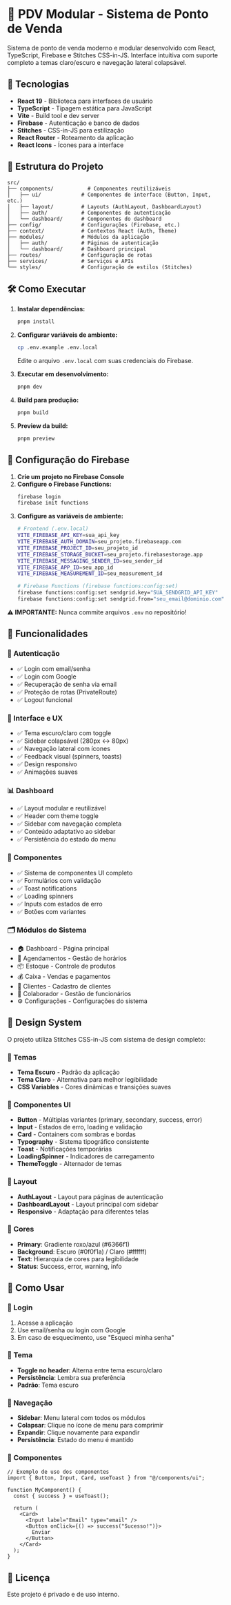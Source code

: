# 🛒 PDV Modular - Sistema de Ponto de Venda

Sistema de ponto de venda moderno e modular desenvolvido com React, TypeScript, Firebase e Stitches CSS-in-JS. Interface intuitiva com suporte completo a temas claro/escuro e navegação lateral colapsável.

## 🚀 Tecnologias

- **React 19** - Biblioteca para interfaces de usuário
- **TypeScript** - Tipagem estática para JavaScript
- **Vite** - Build tool e dev server
- **Firebase** - Autenticação e banco de dados
- **Stitches** - CSS-in-JS para estilização
- **React Router** - Roteamento da aplicação
- **React Icons** - Ícones para a interface

## 📁 Estrutura do Projeto

```
src/
├── components/           # Componentes reutilizáveis
│   ├── ui/             # Componentes de interface (Button, Input, etc.)
│   ├── layout/         # Layouts (AuthLayout, DashboardLayout)
│   ├── auth/           # Componentes de autenticação
│   └── dashboard/      # Componentes do dashboard
├── config/             # Configurações (Firebase, etc.)
├── context/            # Contextos React (Auth, Theme)
├── modules/            # Módulos da aplicação
│   ├── auth/           # Páginas de autenticação
│   └── dashboard/      # Dashboard principal
├── routes/             # Configuração de rotas
├── services/           # Serviços e APIs
└── styles/             # Configuração de estilos (Stitches)
```

## 🛠️ Como Executar

1. **Instalar dependências:**
   ```bash
   pnpm install
   ```

2. **Configurar variáveis de ambiente:**
   ```bash
   cp .env.example .env.local
   ```
   Edite o arquivo `.env.local` com suas credenciais do Firebase.

3. **Executar em desenvolvimento:**
   ```bash
   pnpm dev
   ```

4. **Build para produção:**
   ```bash
   pnpm build
   ```

5. **Preview da build:**
   ```bash
   pnpm preview
   ```

## 🔧 Configuração do Firebase

1. **Crie um projeto no Firebase Console**
2. **Configure o Firebase Functions:**
   ```bash
   firebase login
   firebase init functions
   ```
3. **Configure as variáveis de ambiente:**
   ```bash
   # Frontend (.env.local)
   VITE_FIREBASE_API_KEY=sua_api_key
   VITE_FIREBASE_AUTH_DOMAIN=seu_projeto.firebaseapp.com
   VITE_FIREBASE_PROJECT_ID=seu_projeto_id
   VITE_FIREBASE_STORAGE_BUCKET=seu_projeto.firebasestorage.app
   VITE_FIREBASE_MESSAGING_SENDER_ID=seu_sender_id
   VITE_FIREBASE_APP_ID=seu_app_id
   VITE_FIREBASE_MEASUREMENT_ID=seu_measurement_id

   # Firebase Functions (firebase functions:config:set)
   firebase functions:config:set sendgrid.key="SUA_SENDGRID_API_KEY"
   firebase functions:config:set sendgrid.from="seu_email@dominio.com"
   ```

**⚠️ IMPORTANTE:** Nunca commite arquivos `.env` no repositório!

## 📱 Funcionalidades

### 🔐 Autenticação
- ✅ Login com email/senha
- ✅ Login com Google
- ✅ Recuperação de senha via email
- ✅ Proteção de rotas (PrivateRoute)
- ✅ Logout funcional

### 🎨 Interface e UX
- ✅ Tema escuro/claro com toggle
- ✅ Sidebar colapsável (280px ↔ 80px)
- ✅ Navegação lateral com ícones
- ✅ Feedback visual (spinners, toasts)
- ✅ Design responsivo
- ✅ Animações suaves

### 📊 Dashboard
- ✅ Layout modular e reutilizável
- ✅ Header com theme toggle
- ✅ Sidebar com navegação completa
- ✅ Conteúdo adaptativo ao sidebar
- ✅ Persistência do estado do menu

### 🧩 Componentes
- ✅ Sistema de componentes UI completo
- ✅ Formulários com validação
- ✅ Toast notifications
- ✅ Loading spinners
- ✅ Inputs com estados de erro
- ✅ Botões com variantes

### 🗂️ Módulos do Sistema
- 🏠 Dashboard - Página principal
- 📅 Agendamentos - Gestão de horários
- 📦 Estoque - Controle de produtos
- 💰 Caixa - Vendas e pagamentos
- 👥 Clientes - Cadastro de clientes
- 👤 Colaborador - Gestão de funcionários
- ⚙️ Configurações - Configurações do sistema

## 🎨 Design System

O projeto utiliza Stitches CSS-in-JS com sistema de design completo:

### 🎨 Temas
- **Tema Escuro** - Padrão da aplicação
- **Tema Claro** - Alternativa para melhor legibilidade
- **CSS Variables** - Cores dinâmicas e transições suaves

### 🧩 Componentes UI
- **Button** - Múltiplas variantes (primary, secondary, success, error)
- **Input** - Estados de erro, loading e validação
- **Card** - Containers com sombras e bordas
- **Typography** - Sistema tipográfico consistente
- **Toast** - Notificações temporárias
- **LoadingSpinner** - Indicadores de carregamento
- **ThemeToggle** - Alternador de temas

### 📐 Layout
- **AuthLayout** - Layout para páginas de autenticação
- **DashboardLayout** - Layout principal com sidebar
- **Responsivo** - Adaptação para diferentes telas

### 🎯 Cores
- **Primary**: Gradiente roxo/azul (#6366f1)
- **Background**: Escuro (#0f0f1a) / Claro (#ffffff)
- **Text**: Hierarquia de cores para legibilidade
- **Status**: Success, error, warning, info

## 🚀 Como Usar

### 🔐 Login
1. Acesse a aplicação
2. Use email/senha ou login com Google
3. Em caso de esquecimento, use "Esqueci minha senha"

### 🎨 Tema
- **Toggle no header**: Alterna entre tema escuro/claro
- **Persistência**: Lembra sua preferência
- **Padrão**: Tema escuro

### 📱 Navegação
- **Sidebar**: Menu lateral com todos os módulos
- **Colapsar**: Clique no ícone de menu para comprimir
- **Expandir**: Clique novamente para expandir
- **Persistência**: Estado do menu é mantido

### 🧩 Componentes
```tsx
// Exemplo de uso dos componentes
import { Button, Input, Card, useToast } from "@/components/ui";

function MyComponent() {
  const { success } = useToast();
  
  return (
    <Card>
      <Input label="Email" type="email" />
      <Button onClick={() => success("Sucesso!")}>
        Enviar
      </Button>
    </Card>
  );
}
```

## 📄 Licença

Este projeto é privado e de uso interno.
